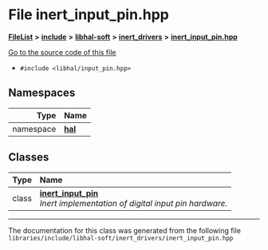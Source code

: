 

# File inert\_input\_pin.hpp



[**FileList**](files.md) **>** [**include**](dir_cba0faac6e93618a6e2539705915bd70.md) **>** [**libhal-soft**](dir_d4bad6877cf31bc2d39b696d7a305013.md) **>** [**inert\_drivers**](dir_140c0a66abe76384f84bfc7661372b14.md) **>** [**inert\_input\_pin.hpp**](inert__input__pin_8hpp.md)

[Go to the source code of this file](inert__input__pin_8hpp_source.md)



* `#include <libhal/input_pin.hpp>`













## Namespaces

| Type | Name |
| ---: | :--- |
| namespace | [**hal**](namespacehal.md) <br> |


## Classes

| Type | Name |
| ---: | :--- |
| class | [**inert\_input\_pin**](classhal_1_1inert__input__pin.md) <br>_Inert implementation of digital input pin hardware._  |



















































------------------------------
The documentation for this class was generated from the following file `libraries/include/libhal-soft/inert_drivers/inert_input_pin.hpp`


